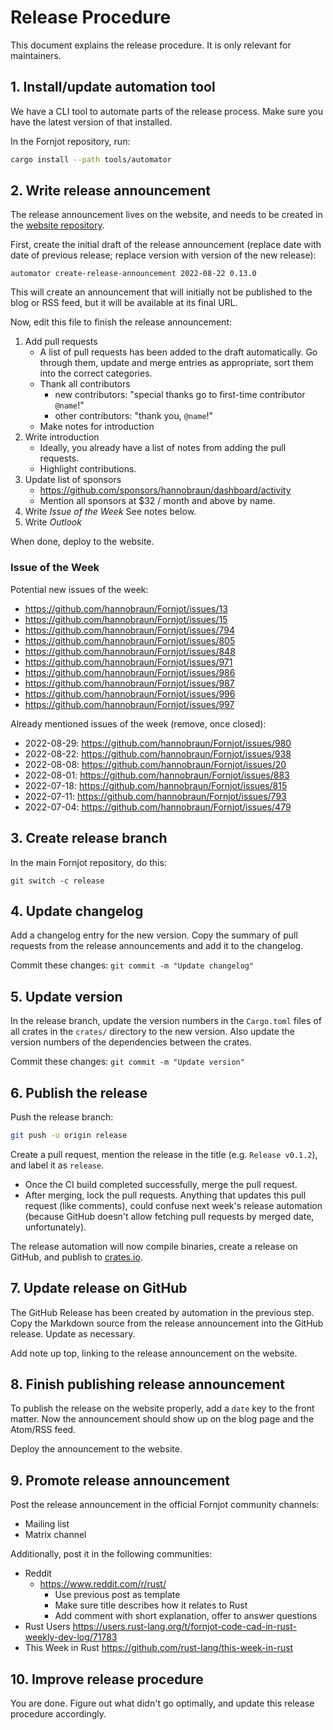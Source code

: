 # Release Procedure

This document explains the release procedure. It is only relevant for maintainers.


## 1. Install/update automation tool

We have a CLI tool to automate parts of the release process. Make sure you have the latest version of that installed.

In the Fornjot repository, run:
``` sh
cargo install --path tools/automator
```


## 2. Write release announcement

The release announcement lives on the website, and needs to be created in the [website repository](https://github.com/hannobraun/www.fornjot.app).

First, create the initial draft of the release announcement (replace date with date of previous release; replace version with version of the new release):

```
automator create-release-announcement 2022-08-22 0.13.0
```

This will create an announcement that will initially not be published to the blog or RSS feed, but it will be available at its final URL.

Now, edit this file to finish the release announcement:

1. Add pull requests
   - A list of pull requests has been added to the draft automatically.
     Go through them, update and merge entries as appropriate, sort them into the correct categories.
   - Thank all contributors
     - new contributors: "special thanks go to first-time contributor `@name`!"
     - other contributors: "thank you, `@name`!"
   - Make notes for introduction
2. Write introduction
   - Ideally, you already have a list of notes from adding the pull requests.
   - Highlight contributions.
3. Update list of sponsors
   - https://github.com/sponsors/hannobraun/dashboard/activity
   - Mention all sponsors at $32 / month and above by name.
4. Write *Issue of the Week*
   See notes below.
5. Write *Outlook*

When done, deploy to the website.

### Issue of the Week

Potential new issues of the week:

- https://github.com/hannobraun/Fornjot/issues/13
- https://github.com/hannobraun/Fornjot/issues/15
- https://github.com/hannobraun/Fornjot/issues/794
- https://github.com/hannobraun/Fornjot/issues/805
- https://github.com/hannobraun/Fornjot/issues/848
- https://github.com/hannobraun/Fornjot/issues/971
- https://github.com/hannobraun/Fornjot/issues/986
- https://github.com/hannobraun/Fornjot/issues/987
- https://github.com/hannobraun/Fornjot/issues/996
- https://github.com/hannobraun/Fornjot/issues/997

Already mentioned issues of the week (remove, once closed):
- 2022-08-29: https://github.com/hannobraun/Fornjot/issues/980
- 2022-08-22: https://github.com/hannobraun/Fornjot/issues/938
- 2022-08-08: https://github.com/hannobraun/Fornjot/issues/20
- 2022-08-01: https://github.com/hannobraun/Fornjot/issues/883
- 2022-07-18: https://github.com/hannobraun/Fornjot/issues/815
- 2022-07-11: https://github.com/hannobraun/Fornjot/issues/793
- 2022-07-04: https://github.com/hannobraun/Fornjot/issues/479


## 3. Create release branch

In the main Fornjot repository, do this:

```
git switch -c release
```

## 4. Update changelog

Add a changelog entry for the new version. Copy the summary of pull requests from the release announcements and add it to the changelog.

Commit these changes: `git commit -m "Update changelog"`


## 5. Update version

In the release branch, update the version numbers in the `Cargo.toml` files of all crates in the `crates/` directory to the new version. Also update the version numbers of the dependencies between the crates.

Commit these changes: `git commit -m "Update version"`


## 6. Publish the release

Push the release branch:
``` sh
git push -u origin release
```

Create a pull request, mention the release in the title (e.g. `Release v0.1.2`), and label it as `release`.

- Once the CI build completed successfully, merge the pull request.
- After merging, lock the pull requests. Anything that updates this pull request (like comments), could confuse next week's release automation (because GitHub doesn't allow fetching pull requests by merged date, unfortunately).

The release automation will now compile binaries, create a release on GitHub, and publish to [crates.io](https://crates.io/).


## 7. Update release on GitHub

The GitHub Release has been created by automation in the previous step. Copy the Markdown source from the release announcement into the GitHub release. Update as necessary.

Add note up top, linking to the release announcement on the website.


## 8. Finish publishing release announcement

To publish the release on the website properly, add a `date` key to the front matter. Now the announcement should show up on the blog page and the Atom/RSS feed.

Deploy the announcement to the website.


## 9. Promote release announcement

Post the release announcement in the official Fornjot community channels:

- Mailing list
- Matrix channel

Additionally, post it in the following communities:

- Reddit
  - https://www.reddit.com/r/rust/
    - Use previous post as template
    - Make sure title describes how it relates to Rust
    - Add comment with short explanation, offer to answer questions
- Rust Users
  https://users.rust-lang.org/t/fornjot-code-cad-in-rust-weekly-dev-log/71783
- This Week in Rust
  https://github.com/rust-lang/this-week-in-rust


## 10. Improve release procedure

You are done. Figure out what didn't go optimally, and update this release procedure accordingly.
